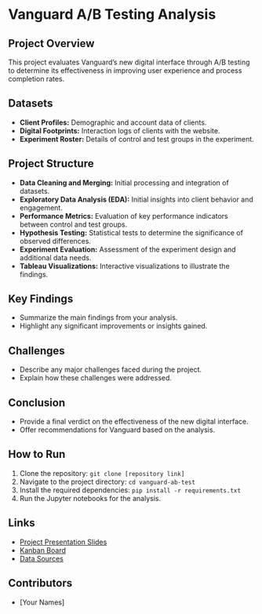 # Vanguard A/B Testing Analysis

## Project Overview
This project evaluates Vanguard’s new digital interface through A/B testing to determine its effectiveness in improving user experience and process completion rates.

## Datasets
- **Client Profiles:** Demographic and account data of clients.
- **Digital Footprints:** Interaction logs of clients with the website.
- **Experiment Roster:** Details of control and test groups in the experiment.

## Project Structure
- **Data Cleaning and Merging:** Initial processing and integration of datasets.
- **Exploratory Data Analysis (EDA):** Initial insights into client behavior and engagement.
- **Performance Metrics:** Evaluation of key performance indicators between control and test groups.
- **Hypothesis Testing:** Statistical tests to determine the significance of observed differences.
- **Experiment Evaluation:** Assessment of the experiment design and additional data needs.
- **Tableau Visualizations:** Interactive visualizations to illustrate the findings.

## Key Findings
- Summarize the main findings from your analysis.
- Highlight any significant improvements or insights gained.

## Challenges
- Describe any major challenges faced during the project.
- Explain how these challenges were addressed.

## Conclusion
- Provide a final verdict on the effectiveness of the new digital interface.
- Offer recommendations for Vanguard based on the analysis.

## How to Run
1. Clone the repository: `git clone [repository link]`
2. Navigate to the project directory: `cd vanguard-ab-test`
3. Install the required dependencies: `pip install -r requirements.txt`
4. Run the Jupyter notebooks for the analysis.

## Links
- [Project Presentation Slides](#)
- [Kanban Board](#)
- [Data Sources](#)

## Contributors
- [Your Names]
